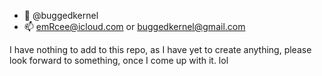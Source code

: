 - 👋 @buggedkernel
- 📫 emRcee@icloud.com or buggedkernel@gmail.com

<!---
buggedkernel/buggedkernel is a ✨ personal ✨ repository
--->
I have nothing to add to this repo, as I have yet to create anything, please look forward to something, once I come up with it.
lol
